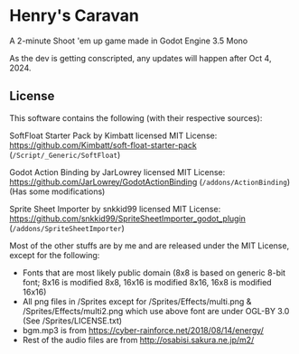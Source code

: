# Henry's Caravan
A 2-minute Shoot 'em up game made in Godot Engine 3.5 Mono

As the dev is getting conscripted, any updates will happen after Oct 4, 2024.

## License
This software contains the following (with their respective sources):

SoftFloat Starter Pack by Kimbatt licensed MIT License: https://github.com/Kimbatt/soft-float-starter-pack
(`/Script/_Generic/SoftFloat`)

Godot Action Binding by JarLowrey licensed MIT License: https://github.com/JarLowrey/GodotActionBinding
(`/addons/ActionBinding`) (Has some modifications)

Sprite Sheet Importer by snkkid99 licensed MIT License: https://github.com/snkkid99/SpriteSheetImporter_godot_plugin
(`/addons/SpriteSheetImporter`)

Most of the other stuffs are by me and are released under the MIT License, except for the following:
- Fonts that are most likely public domain (8x8 is based on generic 8-bit font; 8x16 is modified 8x8, 16x16 is modified 8x16, 16x8 is modified 16x16)
- All png files in /Sprites except for /Sprites/Effects/multi.png & /Sprites/Effects/multi2.png which use above font are under OGL-BY 3.0 (See /Sprites/LICENSE.txt)
- bgm.mp3 is from https://cyber-rainforce.net/2018/08/14/energy/
- Rest of the audio files are from http://osabisi.sakura.ne.jp/m2/
